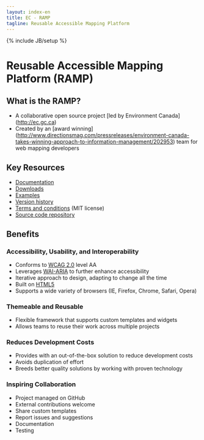 ```yaml
---
layout: index-en
title: EC - RAMP
tagline: Reusable Accessible Mapping Platform
---
```

{% include JB/setup %}

# Reusable Accessible Mapping Platform (RAMP) 

## What is the RAMP?

* A collaborative open source project [led by Environment Canada] (http://ec.gc.ca)
* Created by an [award winning] (http://www.directionsmag.com/pressreleases/environment-canada-takes-winning-approach-to-information-management/202953) team for web mapping developers

## Key Resources

* [Documentation](http://environment-canada.github.io/docs/index-en.html)
* [Downloads](http://environment-canada.github.io/docs/versions/downloads-en.html)
* [Examples](http://environment-canada.github.io/demos/index-en.html)
* [Version history](http://environment-canada.github.io/docs/versions/index-en.html)
* [Terms and conditions](http://environment-canada.github.io/license-en.html) (MIT license)
* [Source code repository](https://github.com/Environment-Canada/RAMP-AF)

## Benefits

### Accessibility, Usability, and Interoperability

* Conforms to [WCAG 2.0](http://www.w3.org/TR/WCAG20/) level AA
* Leverages [WAI-ARIA](http://www.w3.org/TR/wai-aria/) to further enhance accessibility
* Iterative approach to design, adapting to change all the time
* Built on [HTML5](http://www.w3.org/TR/html5/)
* Supports a wide variety of browsers (IE, Firefox, Chrome, Safari, Opera)

### Themeable and Reusable

* Flexible framework that supports custom templates and widgets
* Allows teams to reuse their work across multiple projects

### Reduces Development Costs

* Provides with an out-of-the-box solution to reduce development costs
* Avoids duplication of effort
* Breeds better quality solutions by working with proven technology

### Inspiring Collaboration

* Project managed on GitHub
* External contributions welcome
 * Share custom templates
 * Report issues and suggestions
 * Documentation
 * Testing


